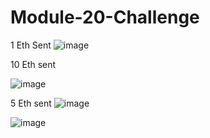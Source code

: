 # Module-20-Challenge
1 Eth Sent 
![image](https://github.com/ZekeH43/Module-20-Challenge/assets/143846311/6187774a-c15e-4aa9-aceb-626d44af6c75)



10 Eth sent

![image](https://github.com/ZekeH43/Module-20-Challenge/assets/143846311/5f87e521-9d3c-4002-a817-2992c1aa9813)




5 Eth sent
![image](https://github.com/ZekeH43/Module-20-Challenge/assets/143846311/457505c5-f203-40b0-85c3-528ffa670182)



![image](https://github.com/ZekeH43/Module-20-Challenge/assets/143846311/ed066c20-aac2-4e1c-9444-ff8d5fe86d32)
